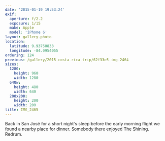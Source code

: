```yaml
---
date: '2015-01-19 19:53:24'
exif:
  aperture: f/2.2
  exposure: 1/15
  make: Apple
  model: 'iPhone 6'
layout: gallery-photo
location:
  latitude: 9.93750833
  longitude: -84.0954055
ordering: 124
previous: /gallery/2015-costa-rica-trip/62f33e5-img-2464
sizes:
  1280:
    height: 960
    width: 1280
  640w:
    height: 480
    width: 640
  200x200:
    height: 200
    width: 200
title: IMG_2465
---
```


Back in San José for a short night's sleep before the early morning flight we found a nearby place for dinner. Somebody there enjoyed The Shining. Redrum.
